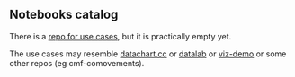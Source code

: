 ## Notebooks catalog

There is a [repo for use cases](https://github.com/mini-kep/user-charts), but it is practically empty yet.

The use cases may resemble [datachart.cc](http://datachart.cc/)
or [datalab](https://github.com/epogrebnyak/data-lab)
or [viz-demo](https://github.com/epogrebnyak/viz_demo) or some other repos (eg cmf-comovements). 



